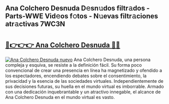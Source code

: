 ## Ana Colchero Desnuda D𝚎sn𝚞dos filtr𝚊dos - Parts-WWE Vid𝚎os f𝚘tos - N𝚞evas filtr𝚊ciones atr𝚊ctivas 7WC3N

# <h2><a href="http://mbdl74.tromn.icu/?c=Ana+Colchero+Desnuda">🔗👉👉👉 Ana Colchero Desnuda 🔗🔗</a></h2>

[![Ana Colchero Desnuda nuevo](https://i.imgur.com/pEAQMta.gif)](http://mbdl74.tromn.icu/?c=Ana+Colchero+Desnuda)
Ana Colchero Desnuda, una persona compleja y esquiva, se resiste a la definición fácil. Su forma poco convencional de crear una presencia en línea ha magnetizado y ofendido a los espectadores, encendiendo debates sobre el consentimiento, la privacidad y la esencia de las sociedades virtuales. Independientemente de sus decisiones futuras, su huella en el mundo virtual es imborrable. Armado con una dedicación inquebrantable y un atractivo innegable, el alcance de Ana Colchero Desnuda en el mundo virtual es vasto.
